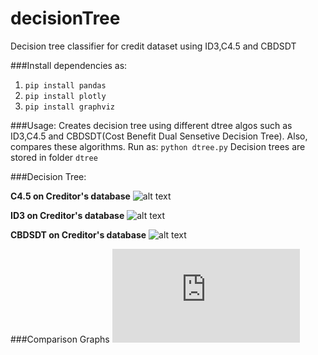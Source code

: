 # decisionTree
Decision tree classifier for credit dataset using ID3,C4.5 and CBDSDT

###Install dependencies as:
  1. `pip install pandas`
  2. `pip install plotly`
  3. `pip install graphviz`

###Usage:
Creates decision tree using different dtree algos such as ID3,C4.5 and CBDSDT(Cost Benefit Dual Sensetive Decision Tree). Also, compares these algorithms. Run as:
`python dtree.py`
Decision trees are stored in folder `dtree`

###Decision Tree:

**C4.5 on Creditor's database**
![alt text](https://github.com/monicagangwar/decisionTree/blob/master/dtree/C4.5-0.1.png) 

**ID3 on Creditor's database**
![alt text](https://github.com/monicagangwar/decisionTree/blob/master/dtree/ID3-0.1.png)

**CBDSDT on Creditor's database**
![alt text](https://github.com/monicagangwar/decisionTree/blob/master/dtree/CBDSDT-0.1.png)


###Comparison Graphs
![alt text](https://github.com/monicagangwar/decisionTree/blob/master/accuracy.html) 
